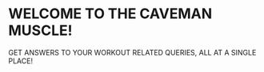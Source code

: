# WELCOME TO THE CAVEMAN MUSCLE!

GET ANSWERS TO YOUR WORKOUT RELATED QUERIES, ALL AT A SINGLE PLACE!
